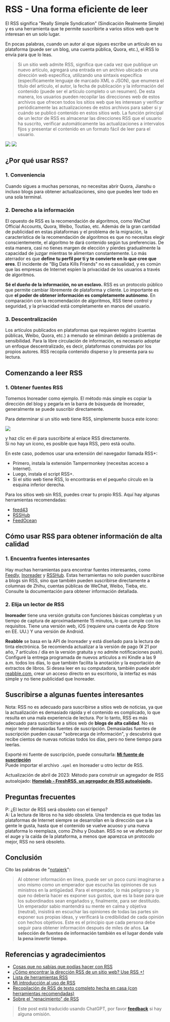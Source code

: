 # RSS - Una forma eficiente de leer

El RSS significa "Really Simple Syndication" (Sindicación Realmente Simple) y es una herramienta que te permite suscribirte a varios sitios web que te interesan en un solo lugar.

En pocas palabras, cuando un autor al que sigues escribe un artículo en su plataforma (puede ser un blog, una cuenta pública, Quora, etc.), el RSS lo envía para que lo leas.

> Si un sitio web admite RSS, significa que cada vez que publique un nuevo artículo, agregará una entrada en un archivo ubicado en una dirección web específica, utilizando una sintaxis específica (específicamente lenguaje de marcado XML o JSON), que enumera el título del artículo, el autor, la fecha de publicación y la información del contenido (puede ser el artículo completo o un resumen). De esta manera, los usuarios pueden recopilar las direcciones web de estos archivos que ofrecen todos los sitios web que les interesan y verificar periódicamente las actualizaciones de estos archivos para saber si y cuándo se publicó contenido en estos sitios web. La función principal de un lector de RSS es almacenar las direcciones RSS que el usuario ha suscrito, verificar automáticamente las actualizaciones a intervalos fijos y presentar el contenido en un formato fácil de leer para el usuario.

![](https://wiki-media-1253965369.cos.ap-guangzhou.myqcloud.com/img/20200225145439.png)
![](https://wiki-media-1253965369.cos.ap-guangzhou.myqcloud.com/img/20200225145502.png)

## ¿Por qué usar RSS?

### 1. Conveniencia

Cuando sigues a muchas personas, no necesitas abrir Quora, Jianshu o incluso blogs para obtener actualizaciones, sino que puedes leer todo en una sola terminal.

### 2. Derecho a la información

El opuesto de RSS es la recomendación de algoritmos, como WeChat Official Accounts, Quora, Weibo, Toutiao, etc. Además de la gran cantidad de publicidad en estas plataformas y el problema de la migración, la característica de la recomendación de algoritmos es que no necesitas elegir conscientemente, el algoritmo te dará contenido según tus preferencias. De esta manera, casi no tienes margen de elección y pierdes gradualmente la capacidad de juzgar mientras te alimentan constantemente. Lo más aterrador es que **define tu perfil por ti y te convierte en lo que cree que eres**. El incidente de "Big Data Kills Friends" no es casualidad, y es común que las empresas de Internet espíen la privacidad de los usuarios a través de algoritmos.

**Sé el dueño de la información, no un esclavo.** RSS es un protocolo público que permite cambiar libremente de plataforma y cliente. Lo importante es que **el poder de obtener información es completamente autónomo**. En comparación con la recomendación de algoritmos, RSS tiene control y seguridad, y la privacidad está completamente en manos del usuario.

### 3. Descentralización

Los artículos publicados en plataformas que requieren registro (cuentas públicas, Weibo, Quora, etc.) a menudo se eliminan debido a problemas de sensibilidad. Para la libre circulación de información, es necesario adoptar un enfoque descentralizado, es decir, plataformas construidas por los propios autores. RSS recopila contenido disperso y lo presenta para su lectura.

## Comenzando a leer RSS

### 1. Obtener fuentes RSS

Tomemos Inoreader como ejemplo. El método más simple es copiar la dirección del blog y pegarla en la barra de búsqueda de Inoreader, generalmente se puede suscribir directamente.

Para determinar si un sitio web tiene RSS, simplemente busca este ícono:

![](https://wiki-media-1253965369.cos.ap-guangzhou.myqcloud.com/img/rss.png)

y haz clic en él para suscribirte al enlace RSS directamente.  
Si no hay un ícono, es posible que haya RSS, pero está oculto.

En este caso, podemos usar una extensión del navegador llamada RSS+:

- Primero, instala la extensión Tampermonkey (necesitas acceso a Internet).
- Luego, instala el script RSS+.
- Si el sitio web tiene RSS, lo encontrarás en el pequeño círculo en la esquina inferior derecha.

Para los sitios web sin RSS, puedes crear tu propio RSS. Aquí hay algunas herramientas recomendadas:

- [feed43](http://feed43.com/)
- [RSSHub](https://docs.rsshub.app/#%E5%BE%AE%E5%8D%9A)
- [FeedOcean](https://feedocean.com/?lang=zh-CN)

## Cómo usar RSS para obtener información de alta calidad

### 1. Encuentra fuentes interesantes

Hay muchas herramientas para encontrar fuentes interesantes, como [Feedly](https://feedly.com/), [Inoreader](https://www.inoreader.com/) y [RSSHub](https://docs.rsshub.app/). Estas herramientas no solo pueden suscribirse a blogs sin RSS, sino que también pueden suscribirse directamente a columnas de Zhihu, cuentas públicas de WeChat, Weibo, Tieba, etc. Consulte la documentación para obtener información detallada.

### 2. Elija un lector de RSS

**Inoreader** tiene una versión gratuita con funciones básicas completas y un tiempo de captura de aproximadamente 15 minutos, lo que cumple con los requisitos. Tiene una versión web, iOS (requiere una cuenta de App Store en EE. UU.) Y una versión de Android.

**Reabble** se basa en la API de Inoreader y está diseñado para la lectura de tinta electrónica. Se recomienda actualizar a la versión de pago (¥ 21 por año, 7 artículos / día en la versión gratuita y no admite notificaciones push). Configuré la entrega programada de nuevos artículos a mi Kindle a las 9 a.m. todos los días, lo que también facilita la anotación y la exportación de extractos de libros. Si desea leer en su computadora, también puede abrir [reabble.com](https://reabble.com), crear un acceso directo en su escritorio, la interfaz es más simple y no tiene publicidad que Inoreader.

## Suscribirse a algunas fuentes interesantes

Nota: RSS no es adecuado para suscribirse a sitios web de noticias, ya que la actualización es demasiado rápida y el contenido es complicado, lo que resulta en una mala experiencia de lectura. Por lo tanto, RSS es más adecuado para suscribirse a sitios web de **blogs de alta calidad**. No es mejor tener demasiadas fuentes de suscripción. Demasiadas fuentes de suscripción pueden causar "sobrecarga de información", y descubrirá que recibe cientos de nuevas noticias todos los días, pero no tiene tiempo para leerlas.

Exporté mi fuente de suscripción, puede consultarla: [**Mi fuente de suscripción**](https://wiki-media-1253965369.cos.ap-guangzhou.myqcloud.com/doc/Blogs.opml)  
Puede importar el archivo `.opml` en Inoreader u otro lector de RSS.

Actualización de abril de 2023: Método para construir un agregador de RSS autoalojado: [**Homelab - FreshRSS, un agregador de RSS autoalojado**](https://wiki-power.com/es/Homelab-%E8%87%AA%E6%89%98%E7%AE%A1RSS%E8%81%9A%E5%90%88%E5%99%A8FreshRSS/)。

## Preguntas frecuentes

P: ¿El lector de RSS será obsoleto con el tiempo?  
A: La lectura de libros no ha sido obsoleta. Una tendencia es que todas las plataformas de Internet siempre se desarrollan en la dirección que a la gente le gusta, hasta que el contenido se vuelve acuoso y una nueva plataforma lo reemplaza, como Zhihu y Douban. RSS no se ve afectado por el auge y la caída de la plataforma, a menos que aparezca un protocolo mejor, RSS no será obsoleto.

## Conclusión

Cito las palabras de "[notajerk](https://sspai.com/user/701048/updates)":

> Al obtener información en línea, puede ser un poco cursi imaginarse a uno mismo como un emperador que escucha las opiniones de sus ministros en la antigüedad. Para el emperador, lo más peligroso y lo que no debería hacer es exponer sus gustos, que es la base para que los subordinados sean engañados y, finalmente, para ser destituido. Un emperador sabio mantendrá su mente en calma y objetiva (neutral), insistirá en escuchar las opiniones de todas las partes sin exponer sus propias ideas, y verificará la credibilidad de cada opinión con hechos objetivos. Este es el principio que cada persona debe seguir para obtener información después de miles de años. **La selección de fuentes de información también es el lugar donde vale la pena invertir tiempo**.

## Referencias y agradecimientos

- [Cosas que no sabías que podías hacer con RSS](https://sspai.com/post/34280)
- [¿Cómo encontrar la dirección RSS de un sitio web? Use RSS +!](https://blog.wizos.me/20181022-258.html)
- [Lista de herramientas RSS](https://blog.wizos.me/20180412-134.html)
- [Mi introducción al uso de RSS](https://www.cnblogs.com/buwuliao/p/8379549.html)
- [Recopilación de RSS de texto completo hecha en casa (con herramientas recomendadas)](https://www.douban.com/note/522518464/)
- [Sobre el "renacimiento" de RSS](https://sspai.com/post/43998)

> Este post está traducido usando ChatGPT, por favor [**feedback**](https://github.com/linyuxuanlin/Wiki_MkDocs/issues/new) si hay alguna omisión.